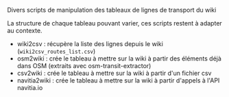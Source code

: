 Divers scripts de manipulation des tableaux de lignes de transport du wiki

La structure de chaque tableau pouvant varier, ces scripts restent à adapter au contexte.

* wiki2csv : récupère la liste des lignes depuis le wiki (`wiki2csv_routes_list.csv`)
* osm2wiki : crée le tableau à mettre sur la wiki à partir des éléments déjà dans OSM (extraits avec osm-transit-extractor)
* csv2wiki : crée le tableau à mettre sur la wiki à partir d'un fichier csv
* navitia2wiki : crée le tableau à mettre sur la wiki à partir d'appels à l'API navitia.io
